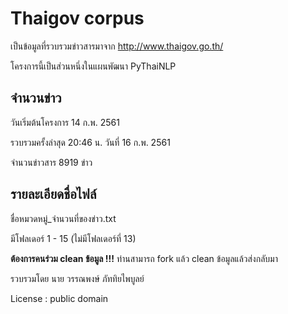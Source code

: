 # Thaigov corpus

เป็นข้อมูลที่รวบรวมข่าวสารมาจาก http://www.thaigov.go.th/

โครงการนี้เป็นส่วนหนึ่งในแผนพัฒนา PyThaiNLP



## จำนวนข่าว

วันเริ่มต้นโครงการ 14 ก.พ. 2561

รวบรวมครั้งล่าสุด 20:46 น. วันที่ 16 ก.พ. 2561

จำนวนข่าวสาร 8919 ข่าว



## รายละเอียดชื่อไฟล์

ชื่อหมวดหมู่_จำนวนที่ของข่าว.txt



มีโฟลเดอร์ 1 - 15 (ไม่มีโฟลเดอร์ที่ 13)



**ต้องการคนร่วม clean ข้อมูล !!!** ท่านสามารถ fork แล้ว clean ข้อมูลแล้วส่งกลับมา





รวบรวมโดย นาย วรรณพงษ์  ภัททิยไพบูลย์

License : public domain